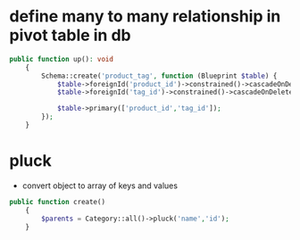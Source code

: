 # define many to many relationship in pivot table in db
```php
public function up(): void
    {
        Schema::create('product_tag', function (Blueprint $table) {
            $table->foreignId('product_id')->constrained()->cascadeOnDelete();
            $table->foreignId('tag_id')->constrained()->cascadeOnDelete();

            $table->primary(['product_id','tag_id']);
        });
    }
```
# pluck
- convert object to array of keys and values
```php
public function create()
    {
        $parents = Category::all()->pluck('name','id');
    }
```
